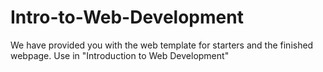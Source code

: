 # Intro-to-Web-Development
We have provided you with the web template for starters and the finished webpage. Use in "Introduction to Web Development"
